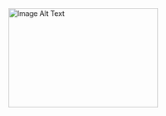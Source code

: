 <img src="images/https://github.com/yash938/myntra-entry-page/blob/main/images/Screenshot%202024-11-11%20002321.png" alt="Image Alt Text" width="300" height="200">

